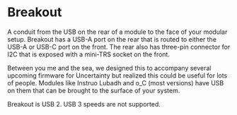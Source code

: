 # Breakout

A conduit from the USB on the rear of a module to the face of your modular setup. Breakout has a USB-A port on the rear that is routed to either the USB-A or USB-C port on the front. The rear also has three-pin connector for I2C that is exposed with a mini-TRS socket on the front.

Between you me and the sea, we designed this to accompany several upcoming firmware for Uncertainty but realized this could be useful for lots of people. Modules like Instruo Lubadh and o_C (most versions) have USB on them that can be brought to the surface of your system.

Breakout is USB 2. USB 3 speeds are not supported.
